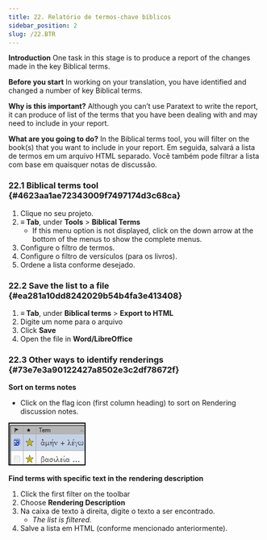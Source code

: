 ```yaml
---
title: 22. Relatório de termos-chave bíblicos
sidebar_position: 2
slug: /22.BTR
---
```


**Introduction**
One task in this stage is to produce a report of the changes made in the key Biblical terms.

**Before you start**
In working on your translation, you have identified and changed a number of key Biblical terms.

**Why is this important?**
Although you can’t use Paratext to write the report, it can produce of list of the terms that you have been dealing with and may need to include in your report.

**What are you going to do?**
In the Biblical terms tool, you will filter on the book(s) that you want to include in your report. Em seguida, salvará a lista de termos em um arquivo HTML separado. Você também pode filtrar a lista com base em quaisquer notas de discussão.

### 22.1 Biblical terms tool {#4623aa1ae72343009f7497174d3c68ca}

1. Clique no seu projeto.
2. **≡ Tab**, under **Tools** &gt; **Biblical Terms**
   - If this menu option is not displayed, click on the down arrow at the bottom of the menus to show the complete menus.
3. Configure o filtro de termos.
4. Configure o filtro de versículos (para os livros).
5. Ordene a lista conforme desejado.

### 22.2 Save the list to a file {#ea281a10dd8242029b54b4fa3e413408}

1. **≡ Tab**, under **Biblical terms** &gt; **Export to HTML**
2. Digite um nome para o arquivo
3. Click **Save**
4. Open the file in **Word/LibreOffice**

### 22.3 Other ways to identify renderings {#73e7e3a90122427a8502e3c2df78672f}

**Sort on terms notes**

<div class='notion-row'>
<div class='notion-column' style={{width: 'calc((100% - (min(32px, 4vw) * 1)) * 0.5000000000000001)'}}>

- Click on the flag icon (first column heading) to sort on Rendering discussion notes.

</div><div className='notion-spacer'></div>

<div class='notion-column' style={{width: 'calc((100% - (min(32px, 4vw) * 1)) * 0.5)'}}>

![](./1771072437.png)

</div><div className='notion-spacer'></div>
</div>

**Find terms with specific text in the** **rendering description**

1. Click the first filter on the toolbar
2. Choose **Rendering Description**
3. Na caixa de texto à direita, digite o texto a ser encontrado.
   - _The list is filtered._
4. Salve a lista em HTML (conforme mencionado anteriormente).
